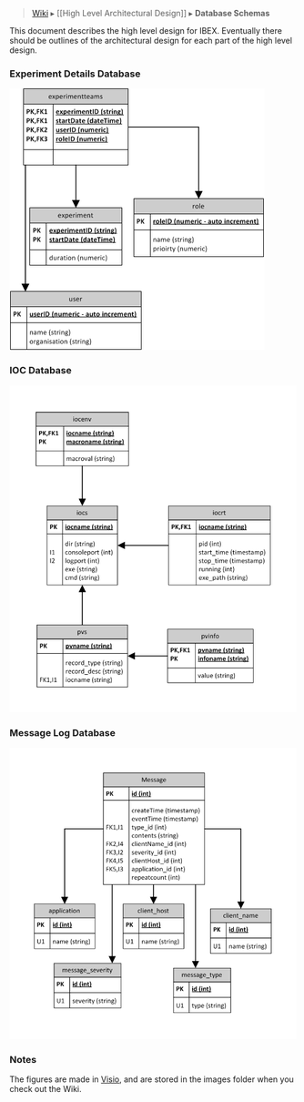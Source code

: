 > [Wiki](Home) ▸ [[High Level Architectural Design]] ▸ **Database Schemas**

This document describes the high level design for IBEX. Eventually there should be outlines of the architectural design for each part of the high level design.

### Experiment Details Database

![Experiment Details Database](architectural_design/images/Database-Schemas/experiment_details_database.png)

### IOC Database

![IOC Database](architectural_design/images/Database-Schemas/ioc_database.png)

### Message Log Database

![Message Log Database](architectural_design/images/Database-Schemas/message_log_database.png)

### Notes

The figures are made in [Visio](https://products.office.com/en-gb/visio/flowchart-software), and are stored in the images folder when you check out the Wiki.

